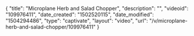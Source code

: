 {
    "title": "Microplane Herb and Salad Chopper",
    "description": "",
    "videoid": "109976411",
    "date_created": "1502520115",
    "date_modified": "1504294486",
    "type": "captivate",
    "layout": "video",
    "url": "\/v\/microplane-herb-and-salad-chopper\/109976411"
}